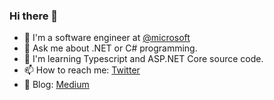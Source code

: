 ### Hi there 👋

- 🤔 I'm a software engineer at [@microsoft](https://github.com/microsoft)
- 💬 Ask me about .NET or C# programming. 
- 🌱 I'm learning Typescript and ASP.NET Core source code. 
- 📫 How to reach me: [Twitter](https://twitter.com/gaufung)
- 💬 Blog: [Medium](https://medium.com/@fenga)
<!--
**gaufung/gaufung** is a ✨ _special_ ✨ repository because its `README.md` (this file) appears on your GitHub profile.

Here are some ideas to get you started:

- 🔭 I’m currently working on ...
- 🌱 I’m currently learning ...
- 👯 I’m looking to collaborate on ...
- 🤔 I’m looking for help with ...
- 💬 Ask me about ...
- 📫 How to reach me: ...
- 😄 Pronouns: ...
- ⚡ Fun fact: ...
-->
